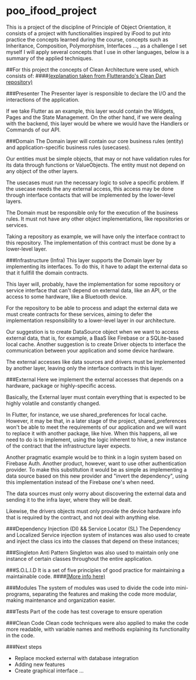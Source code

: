 # poo_ifood_project

This is a project of the discipline of Principle of Object Orientation, it consists of a project with functionalities inspired by iFood to put into practice the concepts learned during the course, concepts such as Inheritance, Composition, Polymorphism, Interfaces ..., as a challenge I set myself I will apply several concepts that I use in other languages, below is a summary of the applied techniques.

##For this project the concepts of Clean Architecture were used, which consists of:
####<a href=“https://github.com/Flutterando/Clean-Dart/blob/master/README_en.md“>(explanation taken from Flutterando's Clean Dart repository)</a>

###Presenter
The Presenter layer is responsible to declare the I/O and the interactions of the application.

If we take Flutter as an example, this layer would contain the Widgets, Pages and the State Management. On the other hand, if we were dealing with the backend, this layer would be where we would have the Handlers or Commands of our API.

###Domain
The Domain layer will contain our core business rules (entity) and application-specific business rules (usecases).

Our entities must be simple objects, that may or not have validation rules for its data through functions or ValueObjects. The entity must not depend on any object of the other layers.

The usecases must run the necessary logic to solve a specific problem. If the usecase needs the any external access, this access may be done through interface contacts that will be implemented by the lower-level layers.

The Domain must be responsible only for the execution of the business rules. It must not have any other object implementations, like repositories or services.

Taking a repository as example, we will have only the interface contract to this repository. The implementation of this contract must be done by a lower-level layer.

###Infrastructure (Infra)
This layer supports the Domain layer by implementing its interfaces. To do this, it have to adapt the external data so that it fullfill the domain contracts.

This layer will, probably, have the implementation for some repository or service interface that can't depend on external data, like an API, or the access to some hardware, like a Bluetooth device.

For the repository to be able to process and adapt the external data we must create contracts for these services, aiming to defer the implementation responsibility to a lower-level layer in our architecture.

Our suggestion is to create DataSource object when we want to access external data, that is, for example, a BaaS like Firebase or a SQLite-based local cache. Another suggestion is to create Driver objects to interface the communication between your application and some device hardware.

The external accesses like data sources and drivers must be implemented by another layer, leaving only the interface contracts in this layer.

###External
Here we implement the external accesses that depends on a hardware, package or highly-specific access.

Basically, the External layer must contain everything that is expected to be highly volatile and constantly changed.

In Flutter, for instance, we use shared_preferences for local cache. However, it may be that, in a later stage of the project, shared_preferences won't be able to meet the requirements of our application and we will want to replace it with another package, like hive. When this happens, all we need to do is to implement, using the logic inherent to hive, a new instance of the contract that the infrastructure layer expects.

Another pragmatic example would be to think in a login system based on Firebase Auth. Another product, however, want to use other authentication provider. To make this substitution it would be as simple as implementing a data source based on this new provider and "invert the dependency", using this implementation instead of the Firebase one's when need.

The data sources must only worry about discovering the external data and sending it to the infra layer, where they will be dealt.

Likewise, the drivers objects must only provide the device hardware info that is required by the contract, and not deal with anything else.


###Dependency Injection (DI) && Service Locator (SL) 
The Dependency and Localized Service injection system of instances was also used to create and inject the class ics into the classes that depend on these instances;

###Singleton
Anti Pattern Singleton was also used to maintain only one instance of certain classes throughout the entire application.

###S.O.L.I.D
It is a set of five principles of good practice for maintaining a maintainable code.
####<a href=“https://medium.com/backticks-tildes/the-s-o-l-i-d-principles-in-pictures-b34ce2f1e898“>(More info here)</a>

###Modules
The system of modules was used to divide the code into mini-programs, separating the features and making the code more modular, making maintenance and organization easier.

###Tests
Part of the code has test coverage to ensure operation

###Clean Code
Clean code techniques were also applied to make the code more readable, with variable names and methods explaining its functionality in the code.

###Next steps
- Replace mocked external with database integration
- Adding new features
- Create graphical interface
...